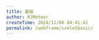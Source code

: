 ```yaml
---
title: 基础
author: RJMeteor
createTime: 2024/11/08 04:41:42
permalink: /webframe/sveletbasic/
---
```

